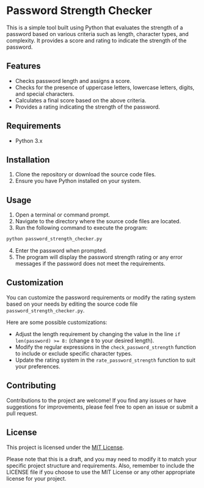 # Password Strength Checker

This is a simple tool built using Python that evaluates the strength of a password based on various criteria such as length, character types, and complexity. It provides a score and rating to indicate the strength of the password.

## Features

- Checks password length and assigns a score.
- Checks for the presence of uppercase letters, lowercase letters, digits, and special characters.
- Calculates a final score based on the above criteria.
- Provides a rating indicating the strength of the password.

## Requirements

- Python 3.x

## Installation

1. Clone the repository or download the source code files.
2. Ensure you have Python installed on your system.

## Usage

1. Open a terminal or command prompt.
2. Navigate to the directory where the source code files are located.
3. Run the following command to execute the program:

```python
python password_strength_checker.py
```

4. Enter the password when prompted.
5. The program will display the password strength rating or any error messages if the password does not meet the requirements.

## Customization

You can customize the password requirements or modify the rating system based on your needs by editing the source code file `password_strength_checker.py`. 

Here are some possible customizations:

- Adjust the length requirement by changing the value in the line `if len(password) >= 8:` (change `8` to your desired length).
- Modify the regular expressions in the `check_password_strength` function to include or exclude specific character types.
- Update the rating system in the `rate_password_strength` function to suit your preferences.

## Contributing

Contributions to the project are welcome! If you find any issues or have suggestions for improvements, please feel free to open an issue or submit a pull request.

## License

This project is licensed under the [MIT License](LICENSE).

Please note that this is a draft, and you may need to modify it to match your specific project structure and requirements. Also, remember to include the LICENSE file if you choose to use the MIT License or any other appropriate license for your project.
